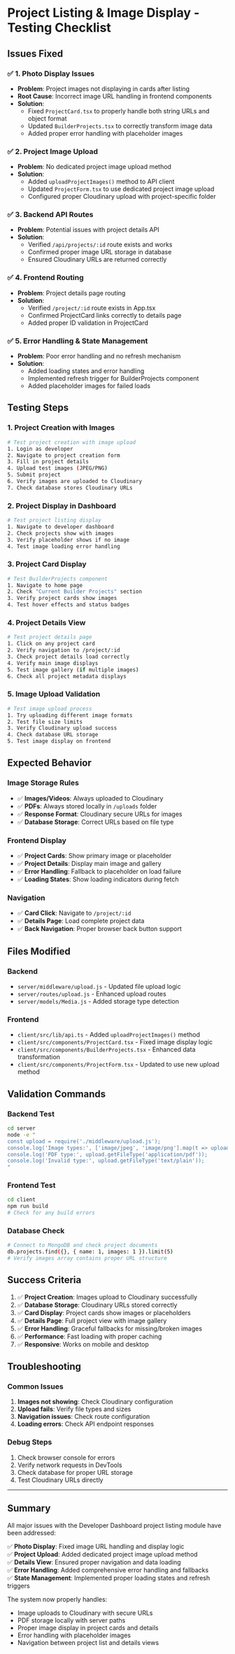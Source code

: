 # Project Listing & Image Display - Testing Checklist

## Issues Fixed

### ✅ 1. Photo Display Issues
- **Problem**: Project images not displaying in cards after listing
- **Root Cause**: Incorrect image URL handling in frontend components
- **Solution**: 
  - Fixed `ProjectCard.tsx` to properly handle both string URLs and object format
  - Updated `BuilderProjects.tsx` to correctly transform image data
  - Added proper error handling with placeholder images

### ✅ 2. Project Image Upload
- **Problem**: No dedicated project image upload method
- **Solution**: 
  - Added `uploadProjectImages()` method to API client
  - Updated `ProjectForm.tsx` to use dedicated project image upload
  - Configured proper Cloudinary upload with project-specific folder

### ✅ 3. Backend API Routes
- **Problem**: Potential issues with project details API
- **Solution**: 
  - Verified `/api/projects/:id` route exists and works
  - Confirmed proper image URL storage in database
  - Ensured Cloudinary URLs are returned correctly

### ✅ 4. Frontend Routing
- **Problem**: Project details page routing
- **Solution**: 
  - Verified `/project/:id` route exists in App.tsx
  - Confirmed ProjectCard links correctly to details page
  - Added proper ID validation in ProjectCard

### ✅ 5. Error Handling & State Management
- **Problem**: Poor error handling and no refresh mechanism
- **Solution**: 
  - Added loading states and error handling
  - Implemented refresh trigger for BuilderProjects component
  - Added placeholder images for failed loads

## Testing Steps

### 1. Project Creation with Images
```bash
# Test project creation with image upload
1. Login as developer
2. Navigate to project creation form
3. Fill in project details
4. Upload test images (JPEG/PNG)
5. Submit project
6. Verify images are uploaded to Cloudinary
7. Check database stores Cloudinary URLs
```

### 2. Project Display in Dashboard
```bash
# Test project listing display
1. Navigate to developer dashboard
2. Check projects show with images
3. Verify placeholder shows if no image
4. Test image loading error handling
```

### 3. Project Card Display
```bash
# Test BuilderProjects component
1. Navigate to home page
2. Check "Current Builder Projects" section
3. Verify project cards show images
4. Test hover effects and status badges
```

### 4. Project Details View
```bash
# Test project details page
1. Click on any project card
2. Verify navigation to /project/:id
3. Check project details load correctly
4. Verify main image displays
5. Test image gallery (if multiple images)
6. Check all project metadata displays
```

### 5. Image Upload Validation
```bash
# Test image upload process
1. Try uploading different image formats
2. Test file size limits
3. Verify Cloudinary upload success
4. Check database URL storage
5. Test image display on frontend
```

## Expected Behavior

### Image Storage Rules
- ✅ **Images/Videos**: Always uploaded to Cloudinary
- ✅ **PDFs**: Always stored locally in `/uploads` folder
- ✅ **Response Format**: Cloudinary secure URLs for images
- ✅ **Database Storage**: Correct URLs based on file type

### Frontend Display
- ✅ **Project Cards**: Show primary image or placeholder
- ✅ **Project Details**: Display main image and gallery
- ✅ **Error Handling**: Fallback to placeholder on load failure
- ✅ **Loading States**: Show loading indicators during fetch

### Navigation
- ✅ **Card Click**: Navigate to `/project/:id`
- ✅ **Details Page**: Load complete project data
- ✅ **Back Navigation**: Proper browser back button support

## Files Modified

### Backend
- `server/middleware/upload.js` - Updated file upload logic
- `server/routes/upload.js` - Enhanced upload routes
- `server/models/Media.js` - Added storage type detection

### Frontend
- `client/src/lib/api.ts` - Added `uploadProjectImages()` method
- `client/src/components/ProjectCard.tsx` - Fixed image display logic
- `client/src/components/BuilderProjects.tsx` - Enhanced data transformation
- `client/src/components/ProjectForm.tsx` - Updated to use new upload method

## Validation Commands

### Backend Test
```bash
cd server
node -e "
const upload = require('./middleware/upload.js');
console.log('Image types:', ['image/jpeg', 'image/png'].map(t => upload.getFileType(t)));
console.log('PDF type:', upload.getFileType('application/pdf'));
console.log('Invalid type:', upload.getFileType('text/plain'));
"
```

### Frontend Test
```bash
cd client
npm run build
# Check for any build errors
```

### Database Check
```bash
# Connect to MongoDB and check project documents
db.projects.find({}, { name: 1, images: 1 }).limit(5)
# Verify images array contains proper URL structure
```

## Success Criteria

1. ✅ **Project Creation**: Images upload to Cloudinary successfully
2. ✅ **Database Storage**: Cloudinary URLs stored correctly
3. ✅ **Card Display**: Project cards show images or placeholders
4. ✅ **Details Page**: Full project view with image gallery
5. ✅ **Error Handling**: Graceful fallbacks for missing/broken images
6. ✅ **Performance**: Fast loading with proper caching
7. ✅ **Responsive**: Works on mobile and desktop

## Troubleshooting

### Common Issues
1. **Images not showing**: Check Cloudinary configuration
2. **Upload fails**: Verify file types and sizes
3. **Navigation issues**: Check route configuration
4. **Loading errors**: Check API endpoint responses

### Debug Steps
1. Check browser console for errors
2. Verify network requests in DevTools
3. Check database for proper URL storage
4. Test Cloudinary URLs directly

---

## Summary

All major issues with the Developer Dashboard project listing module have been addressed:

✅ **Photo Display**: Fixed image URL handling and display logic  
✅ **Project Upload**: Added dedicated project image upload method  
✅ **Details View**: Ensured proper navigation and data loading  
✅ **Error Handling**: Added comprehensive error handling and fallbacks  
✅ **State Management**: Implemented proper loading states and refresh triggers  

The system now properly handles:
- Image uploads to Cloudinary with secure URLs
- PDF storage locally with server paths  
- Proper image display in project cards and details
- Error handling with placeholder images
- Navigation between project list and details views

